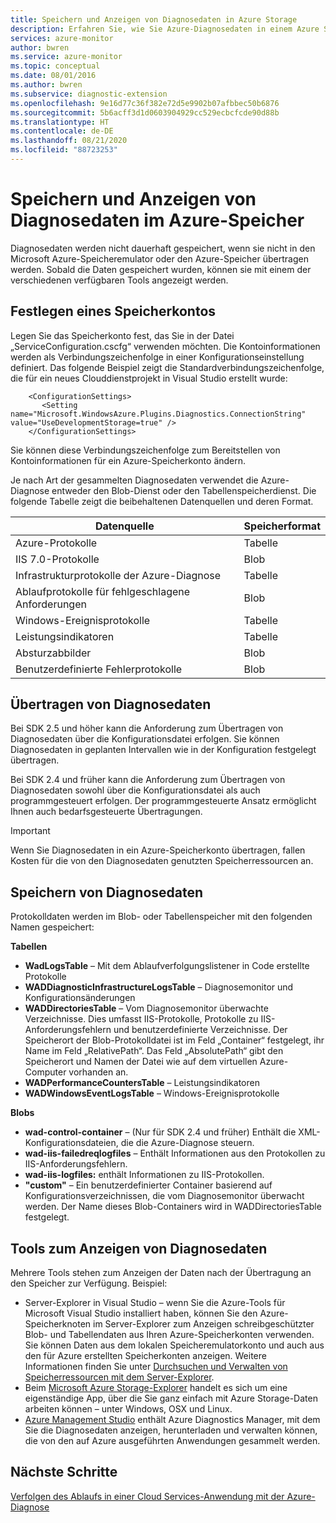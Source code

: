 ```yaml
---
title: Speichern und Anzeigen von Diagnosedaten in Azure Storage
description: Erfahren Sie, wie Sie Azure-Diagnosedaten in einem Azure Storage-Konto erfassen, damit Sie sie mit einem der verschiedenen verfügbaren Tools anzeigen können.
services: azure-monitor
author: bwren
ms.service: azure-monitor
ms.topic: conceptual
ms.date: 08/01/2016
ms.author: bwren
ms.subservice: diagnostic-extension
ms.openlocfilehash: 9e16d77c36f382e72d5e9902b07afbbec50b6876
ms.sourcegitcommit: 5b6acff3d1d0603904929cc529ecbcfcde90d88b
ms.translationtype: HT
ms.contentlocale: de-DE
ms.lasthandoff: 08/21/2020
ms.locfileid: "88723253"
---
```

# <a name="store-and-view-diagnostic-data-in-azure-storage"></a>Speichern und Anzeigen von Diagnosedaten im Azure-Speicher
Diagnosedaten werden nicht dauerhaft gespeichert, wenn sie nicht in den Microsoft Azure-Speicheremulator oder den Azure-Speicher übertragen werden. Sobald die Daten gespeichert wurden, können sie mit einem der verschiedenen verfügbaren Tools angezeigt werden.

## <a name="specify-a-storage-account"></a>Festlegen eines Speicherkontos
Legen Sie das Speicherkonto fest, das Sie in der Datei „ServiceConfiguration.cscfg“ verwenden möchten. Die Kontoinformationen werden als Verbindungszeichenfolge in einer Konfigurationseinstellung definiert. Das folgende Beispiel zeigt die Standardverbindungszeichenfolge, die für ein neues Clouddienstprojekt in Visual Studio erstellt wurde:

```
    <ConfigurationSettings>
       <Setting name="Microsoft.WindowsAzure.Plugins.Diagnostics.ConnectionString" value="UseDevelopmentStorage=true" />
    </ConfigurationSettings>
```

Sie können diese Verbindungszeichenfolge zum Bereitstellen von Kontoinformationen für ein Azure-Speicherkonto ändern.

Je nach Art der gesammelten Diagnosedaten verwendet die Azure-Diagnose entweder den Blob-Dienst oder den Tabellenspeicherdienst. Die folgende Tabelle zeigt die beibehaltenen Datenquellen und deren Format.

| Datenquelle | Speicherformat |
| --- | --- |
| Azure-Protokolle |Tabelle |
| IIS 7.0-Protokolle |Blob |
| Infrastrukturprotokolle der Azure-Diagnose |Tabelle |
| Ablaufprotokolle für fehlgeschlagene Anforderungen |Blob |
| Windows-Ereignisprotokolle |Tabelle |
| Leistungsindikatoren |Tabelle |
| Absturzabbilder |Blob |
| Benutzerdefinierte Fehlerprotokolle |Blob |

## <a name="transfer-diagnostic-data"></a>Übertragen von Diagnosedaten
Bei SDK 2.5 und höher kann die Anforderung zum Übertragen von Diagnosedaten über die Konfigurationsdatei erfolgen. Sie können Diagnosedaten in geplanten Intervallen wie in der Konfiguration festgelegt übertragen.

Bei SDK 2.4 und früher kann die Anforderung zum Übertragen von Diagnosedaten sowohl über die Konfigurationsdatei als auch programmgesteuert erfolgen. Der programmgesteuerte Ansatz ermöglicht Ihnen auch bedarfsgesteuerte Übertragungen.

> [!IMPORTANT]
> Wenn Sie Diagnosedaten in ein Azure-Speicherkonto übertragen, fallen Kosten für die von den Diagnosedaten genutzten Speicherressourcen an.
> 
> 

## <a name="store-diagnostic-data"></a>Speichern von Diagnosedaten
Protokolldaten werden im Blob- oder Tabellenspeicher mit den folgenden Namen gespeichert:

**Tabellen**

* **WadLogsTable** – Mit dem Ablaufverfolgungslistener in Code erstellte Protokolle
* **WADDiagnosticInfrastructureLogsTable** – Diagnosemonitor und Konfigurationsänderungen
* **WADDirectoriesTable** – Vom Diagnosemonitor überwachte Verzeichnisse.  Dies umfasst IIS-Protokolle, Protokolle zu IIS-Anforderungsfehlern und benutzerdefinierte Verzeichnisse.  Der Speicherort der Blob-Protokolldatei ist im Feld „Container“ festgelegt, ihr Name im Feld „RelativePath“.  Das Feld „AbsolutePath“ gibt den Speicherort und Namen der Datei wie auf dem virtuellen Azure-Computer vorhanden an.
* **WADPerformanceCountersTable** – Leistungsindikatoren
* **WADWindowsEventLogsTable** – Windows-Ereignisprotokolle

**Blobs**

* **wad-control-container** – (Nur für SDK 2.4 und früher) Enthält die XML-Konfigurationsdateien, die die Azure-Diagnose steuern.
* **wad-iis-failedreqlogfiles** – Enthält Informationen aus den Protokollen zu IIS-Anforderungsfehlern.
* **wad-iis-logfiles:** enthält Informationen zu IIS-Protokollen.
* **"custom"** – Ein benutzerdefinierter Container basierend auf Konfigurationsverzeichnissen, die vom Diagnosemonitor überwacht werden.  Der Name dieses Blob-Containers wird in WADDirectoriesTable festgelegt.

## <a name="tools-to-view-diagnostic-data"></a>Tools zum Anzeigen von Diagnosedaten
Mehrere Tools stehen zum Anzeigen der Daten nach der Übertragung an den Speicher zur Verfügung. Beispiel:

* Server-Explorer in Visual Studio – wenn Sie die Azure-Tools für Microsoft Visual Studio installiert haben, können Sie den Azure-Speicherknoten im Server-Explorer zum Anzeigen schreibgeschützter Blob- und Tabellendaten aus Ihren Azure-Speicherkonten verwenden. Sie können Daten aus dem lokalen Speicheremulatorkonto und auch aus den für Azure erstellten Speicherkonten anzeigen. Weitere Informationen finden Sie unter [Durchsuchen und Verwalten von Speicherressourcen mit dem Server-Explorer](/visualstudio/azure/vs-azure-tools-storage-resources-server-explorer-browse-manage).
* Beim [Microsoft Azure Storage-Explorer](../vs-azure-tools-storage-manage-with-storage-explorer.md) handelt es sich um eine eigenständige App, über die Sie ganz einfach mit Azure Storage-Daten arbeiten können – unter Windows, OSX und Linux.
* [Azure Management Studio](https://www.cerebrata.com/products/azure-management-studio/introduction) enthält Azure Diagnostics Manager, mit dem Sie die Diagnosedaten anzeigen, herunterladen und verwalten können, die von den auf Azure ausgeführten Anwendungen gesammelt werden.

## <a name="next-steps"></a>Nächste Schritte
[Verfolgen des Ablaufs in einer Cloud Services-Anwendung mit der Azure-Diagnose](../cloud-services/cloud-services-dotnet-diagnostics-trace-flow.md)


